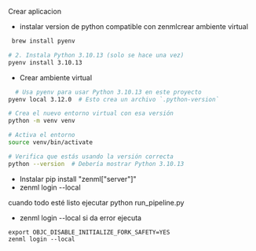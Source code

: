 Crear aplicacion

- instalar version de python compatible con zenmlcrear ambiente virtual
 ```bash
  brew install pyenv

# 2. Instala Python 3.10.13 (solo se hace una vez)
pyenv install 3.10.13
```
- Crear ambiente virtual
```bash
  # Usa pyenv para usar Python 3.10.13 en este proyecto
pyenv local 3.12.0  # Esto crea un archivo `.python-version`

# Crea el nuevo entorno virtual con esa versión
python -m venv venv

# Activa el entorno
source venv/bin/activate

# Verifica que estás usando la versión correcta
python --version  # Debería mostrar Python 3.10.13
```
- Instalar pip install "zenml["server"]"
- zenml login --local

cuando todo esté listo ejecutar 
python run_pipeline.py
- zenml login --local
si da error ejecuta 
```
export OBJC_DISABLE_INITIALIZE_FORK_SAFETY=YES
zenml login --local
```
